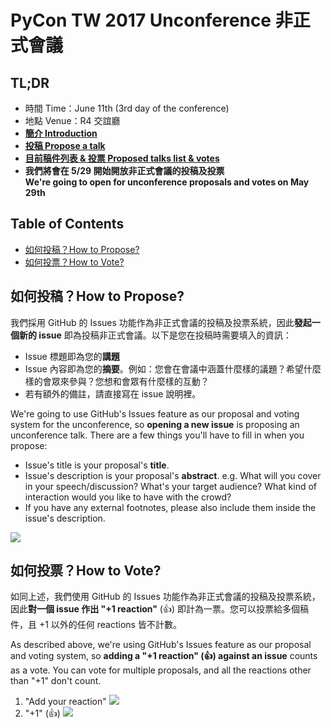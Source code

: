 # PyCon TW 2017 Unconference 非正式會議

## TL;DR
- 時間 Time：June 11th (3rd day of the conference)
- 地點 Venue：R4 交誼廳
- [**簡介 Introduction**](https://tw.pycon.org/2017/events/unconference/)
- [**投稿 Propose a talk**](https://github.com/pycontw/unconference/issues/new)
- [**目前稿件列表 & 投票 Proposed talks list & votes**](https://github.com/pycontw/unconference/issues?q=is%3Aissue+is%3Aopen+sort%3Areactions-%2B1-desc)
- **我們將會在 5/29 開始開放非正式會議的投稿及投票**  
  **We're going to open for unconference proposals and votes on May 29th**


## Table of Contents
- [如何投稿？How to Propose?](#如何投稿how-to-propose)
- [如何投票？How to Vote?](#如何投票how-to-vote)

## 如何投稿？How to Propose?
我們採用 GitHub 的 Issues 功能作為非正式會議的投稿及投票系統，因此**發起一個新的 issue** 即為投稿非正式會議。以下是您在投稿時需要填入的資訊：

- Issue 標題即為您的**講題**
- Issue 內容即為您的**摘要**。例如：您會在會議中涵蓋什麼樣的議題？希望什麼樣的會眾來參與？您想和會眾有什麼樣的互動？
- 若有額外的備註，請直接寫在 issue 說明裡。

We're going to use GitHub's Issues feature as our proposal and voting system for the unconference, so **opening a new issue** is proposing an unconference talk. There are a few things you'll have to fill in when you propose:

- Issue's title is your proposal's **title**.
- Issue's description is your proposal's **abstract**. e.g. What will you cover in your speech/discussion? What's your target audience? What kind of interaction would you like to have with the crowd?
- If you have any external footnotes, please also include them inside the issue's description.

![](http://i.imgur.com/mhzpsDq.png)

## 如何投票？How to Vote?
如同上述，我們使用 GitHub 的 Issues 功能作為非正式會議的投稿及投票系統，因此**對一個 issue 作出 "+1 reaction"** (👍) 即計為一票。您可以投票給多個稿件，且 +1 以外的任何 reactions 皆不計數。

As described above, we're using GitHub's Issues feature as our proposal and voting system, so **adding a "+1 reaction" (👍) against an issue** counts as a vote. You can vote for multiple proposals, and all the reactions other than "+1" don't count.

1. "Add your reaction" ![](http://i.imgur.com/taxKLRd.png)
2. "+1" (👍) ![](http://i.imgur.com/5iizsQ7.png)
